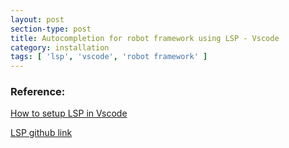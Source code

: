 ```yaml
---
layout: post
section-type: post
title: Autocompletion for robot framework using LSP - Vscode
category: installation
tags: [ 'lsp', 'vscode', 'robot framework' ]
---
```



### Reference:

[How to setup LSP in Vscode](https://hub.robocorp.com/knowledge-base/articles/language-server-protocol-for-robot-framework/)

[LSP github link](https://github.com/robocorp/robotframework-lsp/tree/master/robotframework-ls)